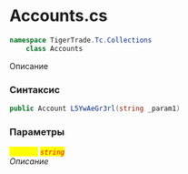 
# Accounts.cs
```csharp
namespace TigerTrade.Tc.Collections  
    class Accounts
```

Описание

### Синтаксис
```csharp
public Account L5YwAeGr3rl(string _param1)
```

### Параметры  
<mark style="color:yellow;">`_param1`</mark> <mark style="color:red;">*`string`*</mark>  
 *Описание*  
  

                    
                    